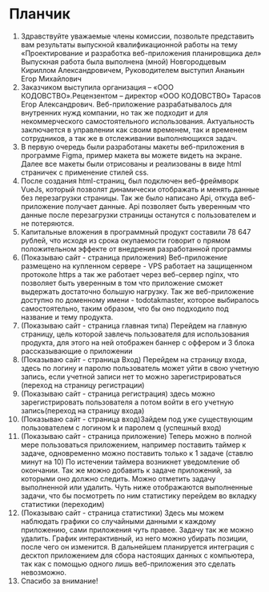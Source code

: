 # Планчик 
1. Здравствуйте уважаемые члены комиссии, позвольте представить вам результаты выпускной квалификационной работы на тему «Проектирование и разработка веб-приложения планировщика дел» Выпуcкная работа была выполнена (мной) Новгородцевым Кириллом Александровичем, Руководителем выступил  Ананьин Егор Михайлович
2. Заказчиком выступила организация – «ООО КОДОВСТВО».Рецензентом – директор «ООО КОДОВСТВО» Тарасов Егор Александрович. Веб-приложение разрабатывалось для внутренних нужд компании, но так же подходит и для некоммерческого самостоятельного использования. Актуальность заключается в управлении как своим временем, так и временем сотрудников, а так же в отслеживании выполняющихся задач.
3. В первую очередь были разработаны макеты веб-приложения в программе Figma, пример макета вы можете видеть на экране. Далее все макеты были отрисованы и реализованы в виде html страничек с применение стилей css.
4. После создания html-страниц, был подключен веб-фреймворк VueJs, который позволят динамически отображать и менять данные без перезагрузки страницы. Так же было написано Api, откуда веб-приложение получает данные. Api позволяет быть уверенным что данные после перезагрузки страницы останутся с пользователем и не потеряются. 
5. Капитальные вложения в программный продукт составили 78 647 рублей, что исходя из срока окупаемости говорит о прямом положительном эффекте от внедрения разработанной программы
6. (Показываю сайт - страница приложения) Веб-приложение размещено на купленном сервере - VPS работает на защищенном протоколе https а так же работает через веб-сервер nginx, что позволяет быть уверенным в том что приложение сможет выдержать достаточно большую нагрузку. Так же веб-приложение доступно по доменному имени - todotakmaster, которое выбиралось самостоятельно, таким образом, что бы оно подходило под название и тему продукта.
7. (Показываю сайт - страница главная типа) Перейдем на главную страницу, цель которой завлечь пользователя для использования продукта, для этого на ней отображен баннер с оффером и 3 блока рассказывающие о приложении
8. (Показываю сайт - страница Вход) Перейдем на страницу входа, здесь по логину и паролю пользователь может уйти в свою учетную запись, если учетной записи нет то можно зарегистрироваться (переход на страницу регистрации)
9. (Показываю сайт - страница регистрация) здесь можно зарегистрировать пользователя а потом войти в его учетную запись(переход на страницу входа)
10. (Показываю сайт - страница вход)Зайдем под уже существующим пользователем с логином k и паролем q (успешный вход)
11. (Показываю сайт - страница приложение) Теперь можно в полной мере пользоваться приложением, например поставить таймер к задаче, одновременно можно поставить только к 1 задаче (ставлю минут на 10) По истечении таймера возникнет уведомление об окончании. Так же можно добавить к задаче приложений, за которыми оно должно следить. Можно отметить задачу выполненной или удалить. Чуть ниже отображаются выполненные  задачи, что бы посмотреть по ним статистику перейдем во вкладку статистики (переходим)
12. (Показываю сайт - страница статистики) Здесь мы можем наблюдать графики со случайными данными к каждому приложению, сами приложения чуть правее. Задачу так же можно удалить. График интерактивный, из него можно убирать позиции, после чего он изменится. В дальнейшем планируется интеграция с десктоп приложением для сбора настоящих данных с компьютера, так как с помощью одного лишь веб-приложения это сделать невозможно.
13. Спасибо за внимание!